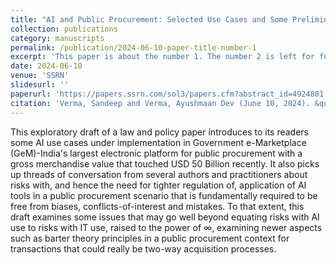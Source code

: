 ```yaml
---
title: "AI and Public Procurement: Selected Use Cases and Some Preliminary Reflections from India"
collection: publications
category: manuscripts
permalink: /publication/2024-06-10-paper-title-number-1
excerpt: 'This paper is about the number 1. The number 2 is left for future work.'
date: 2024-06-10
venue: 'SSRN'
slidesurl: ''
paperurl: 'https://papers.ssrn.com/sol3/papers.cfm?abstract_id=4924801'
citation: 'Verma, Sandeep and Verma, Ayushmaan Dev (June 10, 2024). &quot;AI and Public Procurement: Selected Use Cases and Some Preliminary Reflections from India&quot;, Available at SSRN: https://papers.ssrn.com/sol3/papers.cfm?abstract_id=4924801'
---
```


This exploratory draft of a law and policy paper introduces to its readers some AI use cases under implementation in Government e-Marketplace (GeM)-India's largest electronic platform for public procurement with a gross merchandise value that touched USD 50 Billion recently. It also picks up threads of conversation from several authors and practitioners about risks with, and hence the need for tighter regulation of, application of AI tools in a public procurement scenario that is fundamentally required to be free from biases, conflicts-of-interest and mistakes. To that extent, this draft examines some issues that may go well beyond equating risks with AI use to risks with IT use, raised to the power of ∞, examining newer aspects such as barter theory principles in a public procurement context for transactions that could really be two-way acquisition processes.
